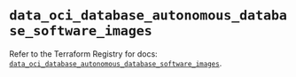 # `data_oci_database_autonomous_database_software_images`

Refer to the Terraform Registry for docs: [`data_oci_database_autonomous_database_software_images`](https://registry.terraform.io/providers/oracle/oci/6.18.0/docs/data-sources/database_autonomous_database_software_images).
